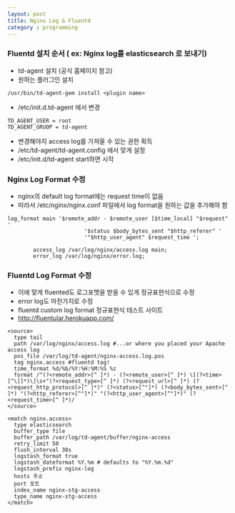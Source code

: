 ```yaml
---
layout: post
title: Nginx Log & Fluentd
category : programming
---
```

### Fluentd 설치 순서 ( ex: Nginx log를 elasticsearch 로 보내기)
- td-agent 설치 (공식 홈페이지 참고)
- 원하는 플러그인 설치 

```
/usr/bin/td-agent-gem install <plugin name>
```

-  /etc/init.d.td-agent 에서 변경

```
TD_AGENT_USER = root
TD_AGENT_GRUOP = td-agent
```

- 변경해야지 access log를 가져올 수 있는 권한 획득
- /etc/td-agent/td-agent.config 에서 맞게 설정
- /etc/init.d/td-agent start하면 시작

### Nginx Log Format 수정
- nginx의 default log format에는 request time이 없음
- 따라서 /etc/nginx/nginx.conf 파일에서 log format을 원하는 값을 추가해야 함

```
log_format main '$remote_addr - $remote_user [$time_local] "$request" '
                        '$status $body_bytes_sent "$http_referer" '
                        '"$http_user_agent" $request_time ';

        access_log /var/log/nginx/access.log main;
        error_log /var/log/nginx/error.log;
```

### Fluentd Log Format 수정 
- 이에 맞게 fluented도 로그포맷을 받을 수 있게 정규표현식으로 수정
- error log도 마찬가지로 수정
- fluentd custom log format 정규표현식 테스트 사이트 
- http://fluentular.herokuapp.com/

```
<source>
  type tail
  path /var/log/nginx/access.log #...or where you placed your Apache access log
  pos_file /var/log/td-agent/nginx-access.log.pos
  tag nginx.access #fluentd tag!
  time_format %d/%b/%Y:%H:%M:%S %z
  format /^(?<remote_addr>[^ ]*) - (?<remote_user>[^ ]*) \[(?<time>[^\]]*)\]\s+"(?<request_type>[^ ]*) (?<request_url>[^ ]*) (?<request_http_protocol>[^ ]*)" (?<status>[^"]*) (?<body_bytes_sent>[^ ]*) "(?<http_referer>[^"]*)" "(?<http_user_agent>[^"]*)" (?<request_time>[^ ]*)/
</source>
```

```
<match nginx.access>
  type elasticsearch
  buffer_type file
  buffer_path /var/log/td-agent/buffer/nginx-access
  retry_limit 50
  flush_interval 30s
  logstash_format true
  logstash_dateformat %Y.%m # defaults to "%Y.%m.%d"
  logstash_prefix nginx-log
  hosts 주소
  port 포트
  index_name nginx-stg-access
  type_name nginx-stg-access
</match>

```


